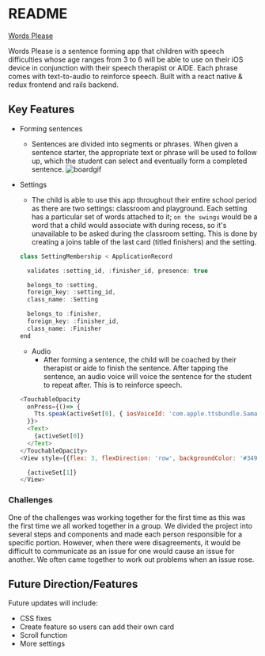 # README
[Words Please](https://wordsplease.github.io/words-please-tutorial/)

Words Please is a sentence forming app that children with speech difficulties whose age ranges from 3 to 6 will be able to use on their iOS device in conjunction with their speech therapist or AIDE. Each phrase comes with text-to-audio to reinforce speech. Built with a react native & redux frontend and rails backend.

## Key Features

+ Forming sentences
  + Sentences are divided into segments or phrases. When given a sentence starter, the appropriate text or phrase will be used to follow up, which the student can select and eventually form a completed sentence.
![boardgif](https://res.cloudinary.com/dqj3kgpoj/image/upload/v1541535528/wordsplease.gif)

+ Settings
  + The child is able to use this app throughout their entire school period as there are two settings: classroom and playground. Each setting has a particular set of words attached to it; `on the swings` would be a word that a child would associate with during recess, so it's unavailable to be asked during the classroom setting. This is done by creating a joins table of the last card (titled finishers) and the setting.
   ```js
   class SettingMembership < ApplicationRecord

     validates :setting_id, :finisher_id, presence: true

     belongs_to :setting,
     foreign_key: :setting_id,
     class_name: :Setting

     belongs_to :finisher,
     foreign_key: :finisher_id,
     class_name: :Finisher
   end
   ```

  + Audio
    + After forming a sentence, the child will be coached by their therapist or aide to finish the sentence. After tapping the sentence, an audio voice will voice the sentence for the student to repeat after. This is to reinforce speech.

  ```js
  <TouchableOpacity
    onPress={()=> {
      Tts.speak(activeSet[0], { iosVoiceId: 'com.apple.ttsbundle.Samantha-compact' })
    }}>
    <Text>
      {activeSet[0]}
    </Text>
  </TouchableOpacity>
  <View style={{flex: 3, flexDirection: 'row', backgroundColor: '#3498DB'}}>

    {activeSet[1]}
  </View>
  ```

### Challenges
One of the challenges was working together for the first time as this was the first time we all worked together in a group. We divided the project into several steps and components and made each person responsible for a specific portion. However, when there were disagreements, it would be difficult to communicate as an issue for one would cause an issue for another. We often came together to work out problems when an issue rose.

## Future Direction/Features
Future updates will include:
+ CSS fixes
+ Create feature so users can add their own card
+ Scroll function
+ More settings
